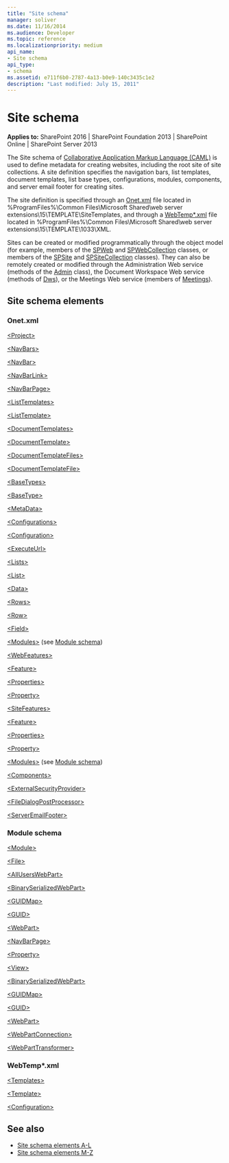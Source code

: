 ```yaml
---
title: "Site schema"
manager: soliver
ms.date: 11/16/2014
ms.audience: Developer
ms.topic: reference
ms.localizationpriority: medium
api_name:
- Site schema
api_type:
- schema
ms.assetid: e711f6b0-2787-4a13-b0e9-140c3435c1e2
description: "Last modified: July 15, 2011"
---
```


# Site schema 

**Applies to:** SharePoint 2016 | SharePoint Foundation 2013 | SharePoint Online | SharePoint Server 2013
  
The Site schema of [Collaborative Application Markup Language (CAML)](introduction-to-collaborative-application-markup-language-caml.md) is used to define metadata for creating websites, including the root site of site collections. A site definition specifies the navigation bars, list templates, document templates, list base types, configurations, modules, components, and server email footer for creating sites. 

The site definition is specified through an [Onet.xml](https://msdn.microsoft.com/library/b99d6657-d9ae-4135-a43c-c58cdfcdc6c1%28Office.15%29.aspx) file located in %ProgramFiles%\Common Files\Microsoft Shared\web server extensions\15\TEMPLATE\SiteTemplates, and through a [WebTemp\*.xml](https://msdn.microsoft.com/library/199bbb65-d12f-475d-b157-31a1bffe84c8%28Office.15%29.aspx) file located in %ProgramFiles%\Common Files\Microsoft Shared\web server extensions\15\TEMPLATE\1033\XML. 
  
Sites can be created or modified programmatically through the object model (for example, members of the [SPWeb](https://msdn.microsoft.com/library/Microsoft.SharePoint.SPWeb.aspx) and [SPWebCollection](https://msdn.microsoft.com/library/Microsoft.SharePoint.SPWebCollection.aspx) classes, or members of the [SPSite](https://msdn.microsoft.com/library/Microsoft.SharePoint.SPSite.aspx) and [SPSiteCollection](https://msdn.microsoft.com/library/Microsoft.SharePoint.Administration.SPSiteCollection.aspx) classes). They can also be remotely created or modified through the Administration Web service (methods of the [Admin](https://msdn.microsoft.com/library/WebSvcAdmin.Admin.aspx) class), the Document Workspace Web service (methods of [Dws](https://msdn.microsoft.com/library/WebSvcDWS.Dws.aspx)), or the Meetings Web service (members of [Meetings](https://msdn.microsoft.com/library/WebSvcMeetings.Meetings.aspx)). 
  
## Site schema elements

### Onet.xml
  
[\<Project\>](project-element-site.md)
  
[\<NavBars\>](navbars-element-site.md)
  
[\<NavBar\>](navbar-element-site.md)
  
[\<NavBarLink\>](navbarlink-element-site.md)
  
[\<NavBarPage\>](navbarpage-element-sitemodule.md)
  
[\<ListTemplates\>](listtemplates-element-site.md)
  
[\<ListTemplate\>](listtemplate-element-site.md)
  
[\<DocumentTemplates\>](documenttemplates-element-site.md)
  
[\<DocumentTemplate\>](documenttemplate-element-site.md)
  
[\<DocumentTemplateFiles\>](documenttemplatefiles-element-site.md)
  
[\<DocumentTemplateFile\>](documenttemplatefile-element-site.md)
  
[\<BaseTypes\>](basetypes-element-site.md)
  
[\<BaseType\>](basetype-element-site.md)
  
[\<MetaData\>](metadata-element-site.md)
  
[\<Configurations\>](configurations-element-site.md)
  
[\<Configuration\>](configuration-element-site.md)
  
[\<ExecuteUrl\>](executeurl-element-site.md)
  
[\<Lists\>](lists-element-site.md)
  
[\<List\>](list-element-site.md)
  
[\<Data\>](data-element-site.md)
  
[\<Rows\>](rows-element-site.md)
  
[\<Row\>](row-element-site.md)
  
[\<Field\>](field-element-site.md)
  
[\<Modules\>](modules-element-site.md) (see [Module schema](#module-schema))
  
[\<WebFeatures\>](webfeatures-element-site.md)
  
[\<Feature\>](feature-element-site.md)
  
[\<Properties\>](properties-element-site.md)
  
[\<Property\>](property-element-sitefeature.md)
  
[\<SiteFeatures\>](sitefeatures-element-site.md)
  
[\<Feature\>](feature-element-site.md)
  
[\<Properties\>](properties-element-site.md)
  
[\<Property\>](property-element-sitefeature.md)
  
[\<Modules\>](modules-element-site.md) (see [Module schema](#module-schema))
  
[\<Components\>](components-element-site.md)
  
[\<ExternalSecurityProvider\>](externalsecurityprovider-element-site.md)
  
[\<FileDialogPostProcessor\>](filedialogpostprocessor-element-site.md)
  
[\<ServerEmailFooter\>](serveremailfooter-element-site.md)
  
### Module schema
  
[\<Module\>](module-element-site.md)
  
[\<File\>](file-element.md)
  
[\<AllUsersWebPart\>](alluserswebpart-element-site.md)
  
[\<BinarySerializedWebPart\>](binaryserializedwebpart-element-site.md)
  
[\<GUIDMap\>](guidmap-element-site.md)
  
[\<GUID\>](guid-element-site.md)
  
[\<WebPart\>](webpart-element-site.md)
  
[\<NavBarPage\>](navbarpage-element-sitemodule.md)
  
[\<Property\>](property-element-sitemodule.md)
  
[\<View\>](view-element-site.md)
  
[\<BinarySerializedWebPart\>](binaryserializedwebpart-element-site.md)
  
[\<GUIDMap\>](guidmap-element-site.md)
  
[\<GUID\>](guid-element-site.md)
  
[\<WebPart\>](webpart-element-site.md)
  
[\<WebPartConnection\>](webpartconnection-element-site.md)
  
[\<WebPartTransformer\>](webparttransformer-element-site.md)
  
### WebTemp\*.xml
  
[\<Templates\>](templates-element-site.md)
  
[\<Template\>](template-element-site.md)
  
[\<Configuration\>](configuration-element-site.md)
  

## See also

- [Site schema elements A-L](site-schema-elements-a-l.md)
- [Site schema elements M-Z](site-schema-elements-m-z.md) 